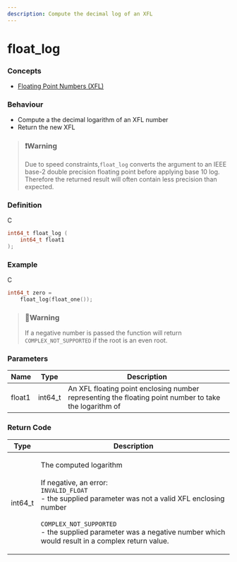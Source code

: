 ```yaml
---
description: Compute the decimal log of an XFL
---
```


# float\_log

### Concepts

* [Floating Point Numbers (XFL)](../../../concepts/floating-point-numbers-xfl.md)

### Behaviour

* Compute a the decimal logarithm of an XFL number
* Return the new XFL

> ### ❗️Warning
>
> Due to speed constraints,`float_log` converts the argument to an IEEE base-2 double precision floating point before applying base 10 log. Therefore the returned result will often contain less precision than expected.

### Definition

C

```c
int64_t float_log (
    int64_t float1
);
```

### Example

C

```c
int64_t zero =
    float_log(float_one());
```

> ### 🚧Warning
>
> If a negative number is passed the function will return `COMPLEX_NOT_SUPPORTED` if the root is an even root.

### Parameters

| Name   | Type     | Description                                                                                            |
| ------ | -------- | ------------------------------------------------------------------------------------------------------ |
| float1 | int64\_t | An XFL floating point enclosing number representing the floating point number to take the logarithm of |

### Return Code

| Type     | Description                                                                                                                                                                                                                                                                                          |
| -------- | ---------------------------------------------------------------------------------------------------------------------------------------------------------------------------------------------------------------------------------------------------------------------------------------------------- |
| int64\_t | <p>The computed logarithm<br><br>If negative, an error:<br><code>INVALID_FLOAT</code><br>- the supplied parameter was not a valid XFL enclosing number<br><br><code>COMPLEX_NOT_SUPPORTED</code><br>- the supplied parameter was a negative number which would result in a complex return value.</p> |
